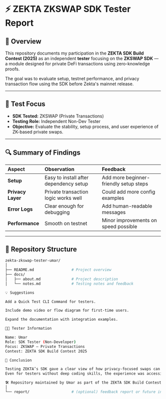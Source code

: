 # ⚡ ZEKTA ZKSWAP SDK Tester Report

## 🧭 Overview
This repository documents my participation in the **ZEKTA SDK Build Contest (2025)** as an independent **tester** focusing on the **ZKSWAP SDK** — a module designed for private DeFi transactions using zero-knowledge proofs.

The goal was to evaluate setup, testnet performance, and privacy transaction flow using the SDK before Zekta's mainnet release.

---

## 🧪 Test Focus
- **SDK Tested:** ZKSWAP (Private Transactions)  
- **Testing Role:** Independent Non-Dev Tester  
- **Objective:** Evaluate the stability, setup process, and user experience of ZK-based private swaps.  

---

## 🔍 Summary of Findings
| Aspect | Observation | Feedback |
|:-------|:-------------|:----------|
| **Setup** | Easy to install after dependency setup | Add more beginner-friendly setup steps |
| **Privacy Layer** | Private transaction logic works well | Could add more config examples |
| **Error Logs** | Clear enough for debugging | Add human-readable messages |
| **Performance** | Smooth on testnet | Minor improvements on speed possible |

---

## 📘 Repository Structure
```bash
zekta-zkswap-tester-umar/
│
├── README.md                 # Project overview
├── docs/
│   ├── about.md              # Project description
│   └── notes.md              # Testing notes and feedback

💡 Suggestions

Add a Quick Test CLI Command for testers.

Include demo video or flow diagram for first-time users.

Expand the documentation with integration examples.

🧑‍💻 Tester Information

Name: Umar
Role: SDK Tester (Non-Developer)
Focus: ZKSWAP — Private Transactions
Contest: ZEKTA SDK Build Contest 2025

🏁 Conclusion

Testing ZEKTA’s SDK gave a clear view of how privacy-focused swaps can be implemented effectively.
Even for testers without deep coding skills, the experience was accessible and informative — showing the potential of Zekta’s zero-knowledge ecosystem.

🛠️ Repository maintained by Umar as part of the ZEKTA SDK Build Contest testing initiative
│
└── report/                   # (optional) feedback report or future integrations
